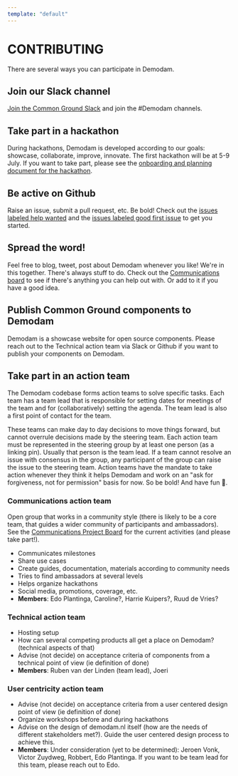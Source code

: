 ```yaml
---
template: "default"
---
```


# CONTRIBUTING

There are several ways you can participate in Demodam.

## Join our Slack channel
[Join the Common Ground Slack](https://join.slack.com/t/samenorganiseren/shared_invite/zt-dex1d7sk-wy11sKYWCF0qQYjJHSMW5Q) and join the #Demodam channels.

## Take part in a hackathon
During hackathons, Demodam is developed according to our goals: showcase, collaborate, improve, innovate. The first hackathon will be at 5-9 July. If you want to take part, please see the [onboarding and planning document for the hackathon](https://docs.google.com/presentation/d/1ueLpnCIA06f05uuSTop8DU9olLb0M34iR_HrjsebRfI/edit#slide=id.p).

## Be active on Github
Raise an issue, submit a pull request, etc. Be bold! Check out the [issues labeled help wanted](https://github.com/demodam/demodam.org/issues?q=is%3Aissue+is%3Aopen+label%3A%22help+wanted%22) and the [issues labeled good first issue](https://github.com/demodam/demodam.org/labels/good%20first%20issue) to get you started. 

## Spread the word!
Feel free to blog, tweet, post about Demodam whenever you like! We're in this together. There's always stuff to do. Check out the [Communications board](https://github.com/demodam/demodam.org/projects/1) to see if there's anything you can help out with. Or add to it if you have a good idea.  

## Publish Common Ground components to Demodam
Demodam is a showcase website for open source components. Please reach out to the Technical action team via Slack or Github if you want to publish your components on Demodam.

## Take part in an action team

The Demodam codebase forms action teams to solve specific tasks. Each team has a team lead that is responsible for setting dates for meetings of the team and for (collaboratively) setting the agenda. The team lead is also a first point of contact for the team. 

These teams can make day to day decisions to move things forward, but cannot overrule decisions made by the steering team. Each action team must be represented in the steering group by at least one person (as a linking pin). Usually that person is the team lead. If a team cannot resolve an issue with consensus in the group, any participant of the group can raise the issue to the steering team. Action teams have the mandate to take action whenever they think it helps Demodam and work on an "ask for forgiveness, not for permission" basis for now. So be bold! And have fun 🦖. 

### Communications action team
Open group that works in a community style (there is likely to be a core team, that guides a wider community of participants and ambassadors). See the [Communications Project Board](https://github.com/demodam/demodam.org/projects/1) for the current activities (and please take part!). 

* Communicates milestones
* Share use cases
* Create guides, documentation, materials according to community needs
* Tries to find ambassadors at several levels
* Helps organize hackathons
* Social media, promotions, coverage, etc.
* **Members**: Edo Plantinga, Caroline?, Harrie Kuipers?, Ruud de Vries?

### Technical action team

* Hosting setup
* How can several competing products all get a place on Demodam? (technical aspects of that)
* Advise (not decide) on acceptance criteria of components from a technical point of view (ie definition of done)
* **Members**: Ruben van der Linden (team lead), Joeri

### User centricity action team

* Advise (not decide) on acceptance criteria from a  user centered design point of view (ie definition of done)
* Organize workshops before and during hackathons
* Advise on the design of demodam.nl itself (how are the needs of different stakeholders met?). Guide the user centered design process to achieve this. 
* **Members**: Under consideration (yet to be determined): Jeroen Vonk, Victor Zuydweg, Robbert, Edo Plantinga. If you want to be team lead for this team, please reach out to Edo. 
